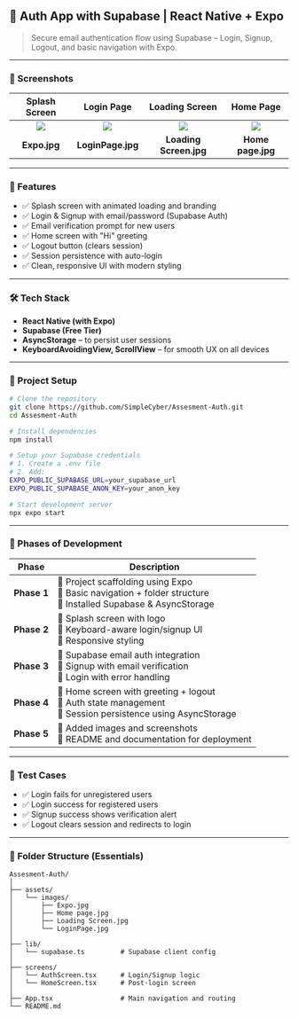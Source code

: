 
## 🚀 Auth App with Supabase | React Native + Expo  
> Secure email authentication flow using Supabase – Login, Signup, Logout, and basic navigation with Expo.

---

### 📸 Screenshots

| Splash Screen | Login Page | Loading Screen | Home Page |
|:-------------:|:----------:|:--------------:|:---------:|
| ![](../assets/images/Expo.jpg) | ![](../assets/images/LoginPage.jpg) | ![](../assets/images/Loading%20Screen.jpg) | ![](../assets/images/Home%20page.jpg) |
| **Expo.jpg** | **LoginPage.jpg** | **Loading Screen.jpg** | **Home page.jpg** |

---

### 🧩 Features

- ✅ Splash screen with animated loading and branding
- ✅ Login & Signup with email/password (Supabase Auth)
- ✅ Email verification prompt for new users
- ✅ Home screen with "Hi" greeting
- ✅ Logout button (clears session)
- ✅ Session persistence with auto-login
- ✅ Clean, responsive UI with modern styling

---

### 🛠️ Tech Stack

- **React Native (with Expo)**
- **Supabase (Free Tier)**
- **AsyncStorage** – to persist user sessions
- **KeyboardAvoidingView, ScrollView** – for smooth UX on all devices

---

### 🧱 Project Setup

```bash
# Clone the repository
git clone https://github.com/SimpleCyber/Assesment-Auth.git
cd Assesment-Auth

# Install dependencies
npm install

# Setup your Supabase credentials
# 1. Create a .env file
# 2. Add:
EXPO_PUBLIC_SUPABASE_URL=your_supabase_url
EXPO_PUBLIC_SUPABASE_ANON_KEY=your_anon_key

# Start development server
npx expo start
```

---

### 📌 Phases of Development

| Phase | Description |
|-------|-------------|
| **Phase 1** | 🔹 Project scaffolding using Expo <br> 🔹 Basic navigation + folder structure <br> 🔹 Installed Supabase & AsyncStorage |
| **Phase 2** | 🔹 Splash screen with logo <br> 🔹 Keyboard-aware login/signup UI <br> 🔹 Responsive styling |
| **Phase 3** | 🔹 Supabase email auth integration <br> 🔹 Signup with email verification <br> 🔹 Login with error handling |
| **Phase 4** | 🔹 Home screen with greeting + logout <br> 🔹 Auth state management <br> 🔹 Session persistence using AsyncStorage |
| **Phase 5** | 🔹 Added images and screenshots <br> 🔹 README and documentation for deployment |

---

### 🧪 Test Cases

- ✅ Login fails for unregistered users
- ✅ Login success for registered users
- ✅ Signup success shows verification alert
- ✅ Logout clears session and redirects to login

---

### 📂 Folder Structure (Essentials)

```
Assesment-Auth/
│
├── assets/
│   └── images/
│       ├── Expo.jpg
│       ├── Home page.jpg
│       ├── Loading Screen.jpg
│       └── LoginPage.jpg
│
├── lib/
│   └── supabase.ts         # Supabase client config
│
├── screens/
│   └── AuthScreen.tsx      # Login/Signup logic
│   └── HomeScreen.tsx      # Post-login screen
│
├── App.tsx                 # Main navigation and routing
└── README.md
```

